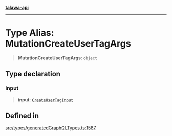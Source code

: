 [**talawa-api**](../../../README.md)

***

# Type Alias: MutationCreateUserTagArgs

> **MutationCreateUserTagArgs**: `object`

## Type declaration

### input

> **input**: [`CreateUserTagInput`](CreateUserTagInput.md)

## Defined in

[src/types/generatedGraphQLTypes.ts:1587](https://github.com/Suyash878/talawa-api/blob/e4413cec641a837926071678fed3c7f67234e31e/src/types/generatedGraphQLTypes.ts#L1587)
